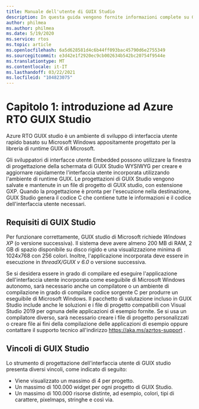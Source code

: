 ```yaml
---
title: Manuale dell'utente di GUIX Studio
description: In questa guida vengono fornite informazioni complete su GUIX studio, l'ambiente di sviluppo dell'interfaccia utente rapido basato su Microsoft Windows appositamente progettato per la libreria di runtime GUIX di Microsoft.
author: philmea
ms.author: philmea
ms.date: 5/19/2020
ms.service: rtos
ms.topic: article
ms.openlocfilehash: 6a5d628581d4c6b44ff093bac45790d6e2755349
ms.sourcegitcommit: e3d42e1f2920ec9cb002634b542bc20754f9544e
ms.translationtype: MT
ms.contentlocale: it-IT
ms.lasthandoff: 03/22/2021
ms.locfileid: "104823075"
---
```

# <a name="chapter-1-introduction-to-azure-rtos-guix-studio"></a>Capitolo 1: introduzione ad Azure RTO GUIX Studio

Azure RTO GUIX studio è un ambiente di sviluppo di interfaccia utente rapido basato su Microsoft Windows appositamente progettato per la libreria di runtime GUIX di Microsoft.

Gli sviluppatori di interfacce utente Embedded possono utilizzare la finestra di progettazione della schermata di GUIX Studio WYSIWYG per creare e aggiornare rapidamente l'interfaccia utente incorporata utilizzando l'ambiente di runtime GUIX. Le progettazioni di GUIX Studio vengono salvate e mantenute in un file di progetto di GUIX studio, con estensione GXP. Quando la progettazione è pronta per l'esecuzione nella destinazione, GUIX Studio genera il codice C che contiene tutte le informazioni e il codice dell'interfaccia utente necessari.

## <a name="guix-studio-requirements"></a>Requisiti di GUIX Studio

Per funzionare correttamente, GUIX studio di Microsoft richiede *Windows XP* (o versione successiva). Il sistema deve avere almeno 200 MB di RAM, 2 GB di spazio disponibile su disco rigido e una visualizzazione minima di 1024x768 con 256 colori. Inoltre, l'applicazione incorporata deve essere in esecuzione in *threadX/GUIX v 6.0* o versione successiva.

Se si desidera essere in grado di compilare ed eseguire l'applicazione dell'interfaccia utente incorporata come eseguibile di Microsoft Windows autonomo, sarà necessario anche un compilatore o un ambiente di compilazione in grado di compilare codice sorgente C per produrre un eseguibile di Microsoft Windows. Il pacchetto di valutazione incluso in GUIX Studio include anche le soluzioni e i file di progetto compatibili con Visual Studio 2019 per ognuna delle applicazioni di esempio fornite. Se si usa un compilatore diverso, sarà necessario creare i file di progetto personalizzati o creare file ai fini della compilazione delle applicazioni di esempio oppure contattare il supporto tecnico all'indirizzo https://aka.ms/azrtos-support .

## <a name="guix-studio-constraints"></a>Vincoli di GUIX Studio

Lo strumento di progettazione dell'interfaccia utente di GUIX studio presenta diversi vincoli, come indicato di seguito:

- Viene visualizzato un massimo di 4 per progetto.
- Un massimo di 100.000 widget per ogni progetto di GUIX Studio.
- Un massimo di 100.000 risorse distinte, ad esempio, colori, tipi di carattere, pixelmaps, stringhe e così via.
